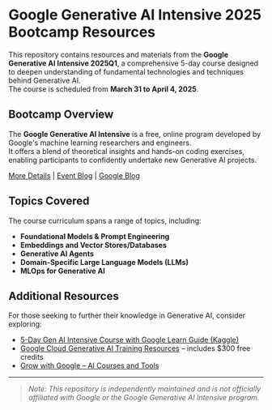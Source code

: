 # Google Generative AI Intensive 2025 Bootcamp Resources

This repository contains resources and materials from the **Google Generative AI Intensive 2025Q1**, a comprehensive 5-day course designed to deepen understanding of fundamental technologies and techniques behind Generative AI.  
The course is scheduled from **March 31 to April 4, 2025**.

## Bootcamp Overview

The **Google Generative AI Intensive** is a free, online program developed by Google's machine learning researchers and engineers.  
It offers a blend of theoretical insights and hands-on coding exercises, enabling participants to confidently undertake new Generative AI projects.  

[More Details](https://engineering.01cloud.com/2025/02/27/master-generative-ai-with-googles-free-5-day-intensive/?utm_source=chatgpt.com) | [Event Blog](https://engineering.01cloud.com/2025/02/27/master-generative-ai-with-googles-free-5-day-intensive/?utm_source=chatgpt.com) | [Google Blog](https://blog.google/technology/developers/google-kaggle-genai-intensive/?utm_source=chatgpt.com)

## Topics Covered

The course curriculum spans a range of topics, including:

- **Foundational Models & Prompt Engineering**
- **Embeddings and Vector Stores/Databases**
- **Generative AI Agents**
- **Domain-Specific Large Language Models (LLMs)**
- **MLOps for Generative AI**

## Additional Resources

For those seeking to further their knowledge in Generative AI, consider exploring:

- [5-Day Gen AI Intensive Course with Google Learn Guide (Kaggle)](https://www.kaggle.com/learn-guide/5-day-genai?utm_source=chatgpt.com)
- [Google Cloud Generative AI Training Resources](https://cloud.google.com/blog/topics/training-certifications/new-google-cloud-generative-ai-training-resources?utm_source=chatgpt.com) – includes $300 free credits
- [Grow with Google – AI Courses and Tools](https://grow.google/ai/?utm_source=chatgpt.com)

---

> *Note: This repository is independently maintained and is not officially affiliated with Google or the Google Generative AI Intensive program.*
